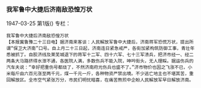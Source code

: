 ### 我军鲁中大捷后济南敌恐惶万状

1947-03-25
第1版()
专栏：

    我军鲁中大捷后济南敌恐惶万状
    【本报冀鲁豫二十三日电】据济南来客谈：人民解放军鲁中大捷后，济南蒋军恐慌万状，提出所谓“保卫大济南”口号。自上月二十三日起，济南连日紧急戒严，各街加紧构筑防御工事，青壮年悉被抓丁。自胶济线及莱芜城退下的蒋军十二军、四十六军、七十三军溃兵，把济市经一、经二两条大马路挤得水泄不通，各医院人满，多数伤兵不能入院，呻吟街头，无人理睬。据运伤兵的汽车夫说：“幸好把重伤号都烧了，不然济南府光伤兵也盛不了。”济市物价也因之飞涨不已，小米每斤由六百元涨至两千元，煤一千元一斤，各种物资严禁出境。不少逃亡地主也不堪其苦，重回解放区。全市空气紧张万分，市民们明忧暗喜，在痛苦熬煎中企盼人民解放军早日解放济南。
